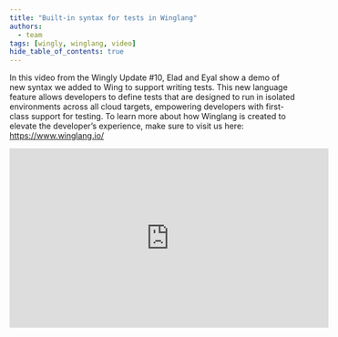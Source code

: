 ```yaml
---
title: "Built-in syntax for tests in Winglang"
authors: 
  - team
tags: [wingly, winglang, video]
hide_table_of_contents: true
---
```


In this video from the Wingly Update #10, Elad and Eyal show a demo of new syntax we added to Wing to support writing tests. This new language feature allows developers to define tests that are designed to run in isolated environments across all cloud targets, empowering developers with first-class support for testing. 
To learn more about how Winglang is created to elevate the developer’s experience, make sure to visit us here: https://www.winglang.io/

<!--truncate-->

<iframe width="560" height="315" src="https://www.youtube.com/embed/MPoQlTrOf4U" title="YouTube video player" frameborder="0" allow="accelerometer; autoplay; clipboard-write; encrypted-media; gyroscope; picture-in-picture; web-share" allowfullscreen></iframe>
